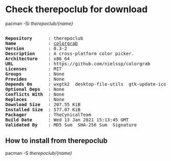 # Check therepoclub for download

        
pacman -Si *therepoclub/{name}*

<div class="highlight"><pre class="highlight"><text>
<b>Repository</b>      : therepoclub
<b>Name</b>            : <a href='../../x86_64/colorgrab-0.3-2-x86_64.pkg.tar.zst'>colorgrab</a>
<b>Version</b>         : 0.3-2
<b>Description</b>     : A cross-platform color picker.
<b>Architecture</b>    : x86_64
<b>URL</b>             : https://github.com/nielssp/colorgrab
<b>Licenses</b>        : MIT
<b>Groups</b>          : None
<b>Provides</b>        : None
<b>Depends On</b>      : wxgtk2  desktop-file-utils  gtk-update-icon-cache
<b>Optional Deps</b>   : None
<b>Conflicts With</b>  : None
<b>Replaces</b>        : None
<b>Download Size</b>   : 207.55 KiB
<b>Installed Size</b>  : 577.07 KiB
<b>Packager</b>        : TheCynicalTeam <wayne6324@gmail.com>
<b>Build Date</b>      : Wed 13 Jan 2021 15:13:45 GMT
<b>Validated By</b>    : MD5 Sum  SHA-256 Sum  Signature
</text></pre></div>

## How to install from therepoclub

        
pacman -S *therepoclub/{name}*
